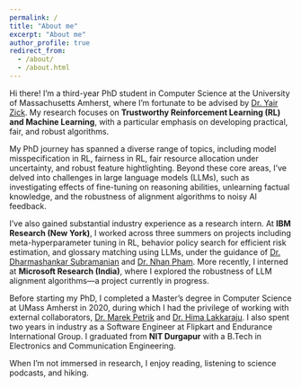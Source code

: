 ```yaml
---
permalink: /
title: "About me"
excerpt: "About me"
author_profile: true
redirect_from: 
  - /about/
  - /about.html
---
```




Hi there! I’m a third-year PhD student in Computer Science at the University of Massachusetts Amherst, where I’m fortunate to be advised by [Dr. Yair Zick](https://people.cs.umass.edu/~yzick/). My research focuses on **Trustworthy Reinforcement Learning (RL) and Machine Learning**, with a particular emphasis on developing practical, fair, and robust algorithms.

My PhD journey has spanned a diverse range of topics, including model misspecification in RL, fairness in RL, fair resource allocation under uncertainty, and robust feature hightlighting. Beyond these core areas, I’ve delved into challenges in large language models (LLMs), such as investigating effects of fine-tuning on reasoning abilities, unlearning factual knowledge, and the robustness of alignment algorithms to noisy AI feedback.

I’ve also gained substantial industry experience as a research intern. At **IBM Research (New York)**, I worked across three summers on projects including meta-hyperparameter tuning in RL, behavior policy search for efficient risk estimation, and glossary matching using LLMs, under the guidance of [Dr. Dharmashankar Subramanian](https://scholar.google.ca/citations?user=j54RzcEAAAAJ&hl=en) and [Dr. Nhan Pham](https://nhanph.github.io/). More recently, I interned at **Microsoft Research (India)**, where I explored the robustness of LLM alignment algorithms—a project currently in progress.

Before starting my PhD, I completed a Master’s degree in Computer Science at UMass Amherst in 2020, during which I had the privilege of working with external collaborators, [Dr. Marek Petrik](https://marek.petrik.us/) and [Dr. Hima Lakkaraju](https://himalakkaraju.github.io/). I also spent two years in industry as a Software Engineer at Flipkart and Endurance International Group. I graduated from **NIT Durgapur** with a B.Tech in Electronics and Communication Engineering. 

When I’m not immersed in research, I enjoy reading, listening to science podcasts, and hiking.
